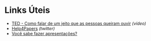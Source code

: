 # Links Úteis

* [TED - Como falar de um jeito que as pessoas queiram ouvir](https://www.youtube.com/watch?v=D236cCikGmA) _(vídeo)_
* [Help4Papers](https://twitter.com/help4papers) _(twitter)_
* [Você sabe fazer apresentações?](https://www.youtube.com/watch?v=6r1tb6EGEFk)
